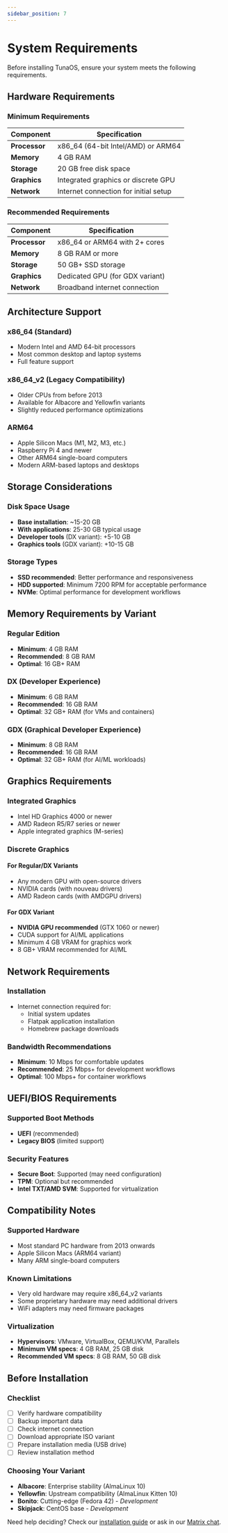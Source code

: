 ```yaml
---
sidebar_position: 7
---
```


# System Requirements

Before installing TunaOS, ensure your system meets the following requirements.

## Hardware Requirements

### Minimum Requirements

| Component | Specification |
|-----------|---------------|
| **Processor** | x86_64 (64-bit Intel/AMD) or ARM64 |
| **Memory** | 4 GB RAM |
| **Storage** | 20 GB free disk space |
| **Graphics** | Integrated graphics or discrete GPU |
| **Network** | Internet connection for initial setup |

### Recommended Requirements

| Component | Specification |
|-----------|---------------|
| **Processor** | x86_64 or ARM64 with 2+ cores |
| **Memory** | 8 GB RAM or more |
| **Storage** | 50 GB+ SSD storage |
| **Graphics** | Dedicated GPU (for GDX variant) |
| **Network** | Broadband internet connection |

## Architecture Support

### x86_64 (Standard)
- Modern Intel and AMD 64-bit processors
- Most common desktop and laptop systems
- Full feature support

### x86_64_v2 (Legacy Compatibility)
- Older CPUs from before 2013
- Available for Albacore and Yellowfin variants
- Slightly reduced performance optimizations

### ARM64
- Apple Silicon Macs (M1, M2, M3, etc.)
- Raspberry Pi 4 and newer
- Other ARM64 single-board computers
- Modern ARM-based laptops and desktops

## Storage Considerations

### Disk Space Usage
- **Base installation**: ~15-20 GB
- **With applications**: 25-30 GB typical usage
- **Developer tools** (DX variant): +5-10 GB
- **Graphics tools** (GDX variant): +10-15 GB

### Storage Types
- **SSD recommended**: Better performance and responsiveness
- **HDD supported**: Minimum 7200 RPM for acceptable performance
- **NVMe**: Optimal performance for development workflows

## Memory Requirements by Variant

### Regular Edition
- **Minimum**: 4 GB RAM
- **Recommended**: 8 GB RAM
- **Optimal**: 16 GB+ RAM

### DX (Developer Experience)
- **Minimum**: 6 GB RAM
- **Recommended**: 16 GB RAM
- **Optimal**: 32 GB+ RAM (for VMs and containers)

### GDX (Graphical Developer Experience)
- **Minimum**: 8 GB RAM
- **Recommended**: 16 GB RAM
- **Optimal**: 32 GB+ RAM (for AI/ML workloads)

## Graphics Requirements

### Integrated Graphics
- Intel HD Graphics 4000 or newer
- AMD Radeon R5/R7 series or newer
- Apple integrated graphics (M-series)

### Discrete Graphics

#### For Regular/DX Variants
- Any modern GPU with open-source drivers
- NVIDIA cards (with nouveau drivers)
- AMD Radeon cards (with AMDGPU drivers)

#### For GDX Variant
- **NVIDIA GPU recommended** (GTX 1060 or newer)
- CUDA support for AI/ML applications
- Minimum 4 GB VRAM for graphics work
- 8 GB+ VRAM recommended for AI/ML

## Network Requirements

### Installation
- Internet connection required for:
  - Initial system updates
  - Flatpak application installation
  - Homebrew package downloads

### Bandwidth Recommendations
- **Minimum**: 10 Mbps for comfortable updates
- **Recommended**: 25 Mbps+ for development workflows
- **Optimal**: 100 Mbps+ for container workflows

## UEFI/BIOS Requirements

### Supported Boot Methods
- **UEFI** (recommended)
- **Legacy BIOS** (limited support)

### Security Features
- **Secure Boot**: Supported (may need configuration)
- **TPM**: Optional but recommended
- **Intel TXT/AMD SVM**: Supported for virtualization

## Compatibility Notes

### Supported Hardware
- Most standard PC hardware from 2013 onwards
- Apple Silicon Macs (ARM64 variant)
- Many ARM single-board computers

### Known Limitations
- Very old hardware may require x86_64_v2 variants
- Some proprietary hardware may need additional drivers
- WiFi adapters may need firmware packages

### Virtualization
- **Hypervisors**: VMware, VirtualBox, QEMU/KVM, Parallels
- **Minimum VM specs**: 4 GB RAM, 25 GB disk
- **Recommended VM specs**: 8 GB RAM, 50 GB disk

## Before Installation

### Checklist
- [ ] Verify hardware compatibility
- [ ] Backup important data
- [ ] Check internet connection
- [ ] Download appropriate ISO variant
- [ ] Prepare installation media (USB drive)
- [ ] Review installation method

### Choosing Your Variant
- **Albacore**: Enterprise stability (AlmaLinux 10)
- **Yellowfin**: Upstream compatibility (AlmaLinux Kitten 10)
- **Bonito**: Cutting-edge (Fedora 42) - *Development*
- **Skipjack**: CentOS base - *Development*

Need help deciding? Check our [installation guide](installation) or ask in our [Matrix chat](https://matrix.to/#/%23tunaos:reilly.asia).